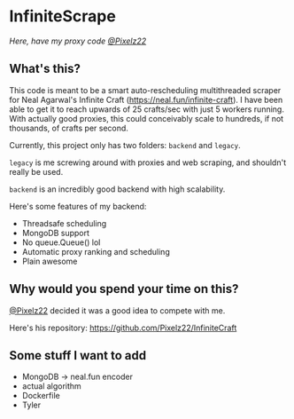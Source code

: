 # InfiniteScrape

_Here, have my proxy code [@Pixelz22](https://github.com/Pixelz22)_

## What's this?

This code is meant to be a smart auto-rescheduling multithreaded scraper for Neal Agarwal's Infinite Craft
(https://neal.fun/infinite-craft).
I have been able to get it to reach upwards of 25 crafts/sec with just 5 workers running.
With actually good proxies, this could conceivably scale to hundreds, if not thousands, of crafts per second.

Currently, this project only has two folders: `backend` and `legacy`. 

`legacy` is me screwing around with proxies and web scraping, and shouldn't really be used.

`backend` is an incredibly good backend with high scalability. 


Here's some features of my backend:

* Threadsafe scheduling
* MongoDB support
* No queue.Queue() lol
* Automatic proxy ranking and scheduling
* Plain awesome

## Why would you spend your time on this?


 [@Pixelz22](https://github.com/Pixelz22) decided it was a good idea to compete with me. 

Here's his repository: https://github.com/Pixelz22/InfiniteCraft


## Some stuff I want to add

- MongoDB -> neal.fun encoder
- actual algorithm
- Dockerfile
- Tyler





